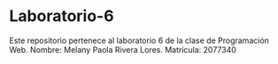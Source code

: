 # Laboratorio-6
Este repositorio pertenece al laboratorio 6 de la clase de Programación Web. Nombre: Melany Paola Rivera Lores. Matrícula: 2077340
